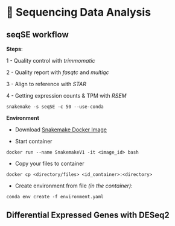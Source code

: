 # :dna: Sequencing Data Analysis

## seqSE workflow

**Steps**:

1 - Quality control with *trimmomatic*

2 - Quality report with *fasqtc* and *multiqc*

3 - Align to reference with *STAR*

4 - Getting expression counts & TPM with *RSEM*

```snakemake -s seqSE -c 50 --use-conda```

**Environment**

 - Download [Snakemake Docker Image](https://hub.docker.com/r/snakemake/snakemake)

 - Start container

 ```docker run --name SnakemakeV1 -it <image_id> bash```
 
 - Copy your files to container

  ```docker cp <directory/files> <id_container>:<directory>```
 
 - Create environment from file *(in the container)*:
 
```conda env create -f environment.yaml```

## Differential Expressed Genes with DESeq2
